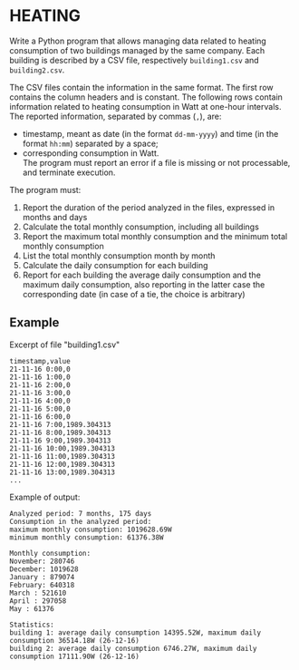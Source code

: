 HEATING
=======

Write a Python program that allows managing data related to heating consumption of two buildings managed by the same company. Each building is described by a CSV file, respectively `building1.csv` and `building2.csv`.

The CSV files contain the information in the same format. The first row contains the column headers and is constant. The following rows contain information related to heating consumption in Watt at one-hour intervals. The reported information, separated by commas (`,`), are: 

- timestamp, meant as date (in the format `dd-mm-yyyy`) and time (in the format `hh:mm`) separated by a space;
- corresponding consumption in Watt.  
  The program must report an error if a file is missing or not processable, and terminate execution. 

The program must:

1. Report the duration of the period analyzed in the files, expressed in months and days  
2. Calculate the total monthly consumption, including all buildings  
3. Report the maximum total monthly consumption and the minimum total monthly consumption  
4. List the total monthly consumption month by month  
5. Calculate the daily consumption for each building  
6. Report for each building the average daily consumption and the maximum daily consumption, also reporting in the latter case the corresponding date (in case of a tie, the choice is arbitrary)

## Example

Excerpt of file "building1.csv"

```
timestamp,value
21-11-16 0:00,0
21-11-16 1:00,0
21-11-16 2:00,0
21-11-16 3:00,0
21-11-16 4:00,0
21-11-16 5:00,0
21-11-16 6:00,0
21-11-16 7:00,1989.304313
21-11-16 8:00,1989.304313
21-11-16 9:00,1989.304313
21-11-16 10:00,1989.304313
21-11-16 11:00,1989.304313
21-11-16 12:00,1989.304313
21-11-16 13:00,1989.304313
...
```

Example of output:

```
Analyzed period: 7 months, 175 days
Consumption in the analyzed period:
maximum monthly consumption: 1019628.69W
minimum monthly consumption: 61376.38W

Monthly consumption:
November: 280746
December: 1019628
January : 879074
February: 640318
March : 521610
April : 297058
May : 61376

Statistics:
building 1: average daily consumption 14395.52W, maximum daily consumption 36514.18W (26-12-16)
building 2: average daily consumption 6746.27W, maximum daily consumption 17111.90W (26-12-16)
```

